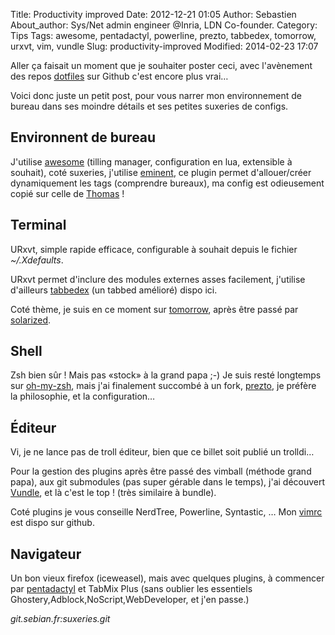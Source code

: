 Title: Productivity improved
Date: 2012-12-21 01:05
Author: Sebastien
About_author: Sys/Net admin engineer @Inria, LDN Co-founder.
Category: Tips
Tags: awesome, pentadactyl, powerline, prezto, tabbedex, tomorrow, urxvt, vim, vundle
Slug: productivity-improved
Modified: 2014-02-23 17:07

Aller ça faisait un moment que je souhaiter poster ceci, avec l'avènement des repos [dotfiles](http://dotfiles.github.com/) sur Github c'est encore plus vrai…

Voici donc juste un petit post, pour vous narrer mon environnement de bureau dans ses moindre détails et ses petites suxeries de configs.

## Environnent de bureau

J'utilise [awesome](http://awesome.naquadah.org/) (tilling manager, configuration en lua, extensible à souhait), coté suxeries, j'utilise [eminent](http://awesome.naquadah.org/wiki/Eminent), ce plugin permet d'allouer/créer dynamiquement les tags (comprendre bureaux), ma config est odieusement copié sur celle de [Thomas](https://github.com/Schnouki/dotfiles/tree/master/awesome) !

## Terminal

URxvt, simple rapide efficace, configurable à souhait depuis le fichier *~/.Xdefaults*.

URxvt permet d'inclure des modules externes asses facilement, j'utilise d'ailleurs [tabbedex](https://github.com/stepb/urxvt-tabbedex) (un tabbed amélioré) dispo ici.

Coté thème, je suis en ce moment sur [tomorrow](https://github.com/chriskempson/tomorrow-theme), après être passé par [solarized](http://ethanschoonover.com/solarized).

## Shell

Zsh bien sûr ! Mais pas «stock» à la grand papa ;-) Je suis resté longtemps sur [oh-my-zsh](https://github.com/robbyrussell/oh-my-zsh), mais j'ai finalement succombé à un fork, [prezto](https://github.com/sorin-ionescu/prezto), je préfère la philosophie, et la configuration…

## Éditeur

Vi, je ne lance pas de troll éditeur, bien que ce billet soit publié un trolldi…

Pour la gestion des plugins après être passé des vimball (méthode grand papa), aux git submodules (pas super gérable dans le temps), j'ai découvert [Vundle](https://github.com/gmarik/vundle), et là c'est le top ! (très similaire à bundle).

Coté plugins je vous conseille NerdTree, Powerline, Syntastic, … Mon [vimrc](https://github.com/sbadia/grimvim/blob/master/vimrc) est dispo sur github.

## Navigateur

Un bon vieux firefox (iceweasel), mais avec quelques plugins, à commencer par [pentadactyl](http://5digits.org/pentadactyl/) et TabMix Plus (sans oublier les essentiels Ghostery,Adblock,NoScript,WebDeveloper, et j'en passe.)

*git.sebian.fr:suxeries.git*
